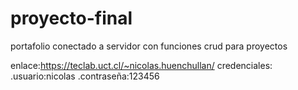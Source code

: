 # proyecto-final
portafolio conectado a servidor con funciones crud para proyectos

enlace:https://teclab.uct.cl/~nicolas.huenchullan/
credenciales:
.usuario:nicolas
.contraseña:123456
